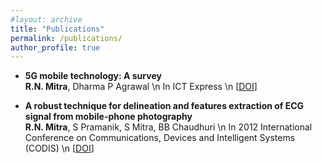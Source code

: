 ```yaml
---
#layout: archive
title: "Publications"
permalink: /publications/
author_profile: true
---
```



* **5G mobile technology: A survey**  
  **R.N. Mitra**, Dharma P Agrawal \n
  In ICT Express \n
  [[DOI](https://www.sciencedirect.com/science/article/pii/S2405959515300503)]


* **A robust technique for delineation and features extraction of ECG signal from mobile-phone photography**  
  **R.N. Mitra**, S Pramanik, S Mitra, BB Chaudhuri \n
  In 2012 International Conference on Communications, Devices and Intelligent Systems (CODIS) \n
  [[DOI](https://ieeexplore.ieee.org/abstract/document/6422151/)]
